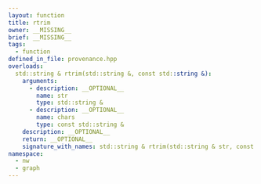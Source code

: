 ```yaml
---
layout: function
title: rtrim
owner: __MISSING__
brief: __MISSING__
tags:
  - function
defined_in_file: provenance.hpp
overloads:
  std::string & rtrim(std::string &, const std::string &):
    arguments:
      - description: __OPTIONAL__
        name: str
        type: std::string &
      - description: __OPTIONAL__
        name: chars
        type: const std::string &
    description: __OPTIONAL__
    return: __OPTIONAL__
    signature_with_names: std::string & rtrim(std::string & str, const std::string & chars)
namespace:
  - nw
  - graph
---
```

